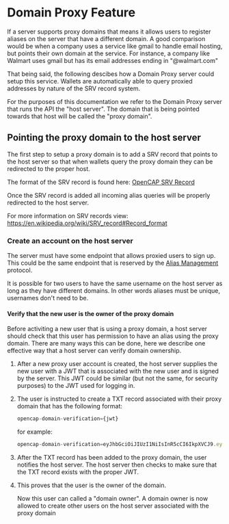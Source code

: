 # Domain Proxy Feature

If a server supports proxy domains that means it allows users to register aliases on the server that have a different domain. A good comparison would be when a company uses a service like gmail to handle email hosting, but points their own domain at the service. For instance, a company like Walmart uses gmail but has its email addresses ending in "@walmart.com"

That being said, the following descibes how a Domain Proxy server could setup this service. Wallets are automatically able to query proxied addresses by nature of the SRV record system.

For the purposes of this documentation we refer to the Domain Proxy server that runs the API the "host server". The domain that is being pointed towards that host will be called the "proxy domain".

## Pointing the proxy domain to the host server

The first step to setup a proxy domain is to add a SRV record that points to the host server so that when wallets query the proxy domain they can be redirected to the proper host.
 
The format of the SRV record is found here: [OpenCAP SRV Record](/API/AddressQuery.md#1-a-srv-record-on-the-aliass-domain)

Once the SRV record is added all incoming alias queries will be properly redirected to the host server.

For more information on SRV records view: https://en.wikipedia.org/wiki/SRV_record#Record_format

### Create an account on the host server

The server must have some endpoint that allows proxied users to sign up. This could be the same endpoint that is reserved by the [Alias Management](/SubProtocols/AliasManagement.md) protocol.

It is possible for two users to have the same username on the host server as long as they have different domains. In other words aliases must be unique, usernames don't need to be.

#### Verify that the new user is the owner of the proxy domain

Before activiting a new user that is using a proxy domain, a host server should check that this user has permission to have an alias using the proxy domain. There are many ways this can be done, here we describe one effective way that a host server can verify domain ownership.

1. After a new proxy user account is created, the host server supplies the new user with a JWT that is associated with the new user and is signed by the server. This JWT could be similar (but not the same, for security purposes) to the JWT used for logging in.

2. The user is instructed to create a TXT record associated with their proxy domain that has the following format:

   ```javascript
   opencap-domain-verification={jwt}
   ```

   for example:

   ```javascript
   opencap-domain-verification=eyJhbGciOiJIUzI1NiIsInR5cCI6IkpXVCJ9.eyJ1c2VybmFtZSI6ImFsaWNlIiwiZG9tYWluIjoiZG9tYWluLnRsZCIsImlhdCI6MTUxNjIzOTAyMn0.KxyelSGuiSzBv2s6JlqbFU3kxgODsg1fm7AgrRFDE;
   ```

3. After the TXT record has been added to the proxy domain, the user notifies the host server. The host server then checks to make sure that the TXT record exists with the proper JWT.

4. This proves that the user is the owner of the domain.

   Now this user can called a "domain owner". A domain owner is now allowed to create other users on the host server associated with the proxy domain
